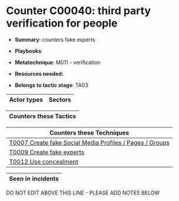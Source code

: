 # Counter C00040: third party verification for people

* **Summary**: counters fake experts

* **Playbooks**: 

* **Metatechnique**: M011 - verification

* **Resources needed:** 

* **Belongs to tactic stage**: TA03


| Actor types | Sectors |
| ----------- | ------- |



| Counters these Tactics |
| ---------------------- |



| Counters these Techniques |
| ------------------------- |
| [T0007 Create fake Social Media Profiles / Pages / Groups](../generated_pages/techniques/T0007.md) |
| [T0009 Create fake experts](../generated_pages/techniques/T0009.md) |
| [T0012 Use concealment](../generated_pages/techniques/T0012.md) |



| Seen in incidents |
| ----------------- |


DO NOT EDIT ABOVE THIS LINE - PLEASE ADD NOTES BELOW